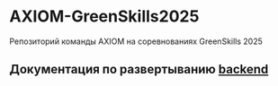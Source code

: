 # AXIOM-GreenSkills2025
Репозиторий команды AXIOM на соревнованиях GreenSkills 2025

## Документация по развертыванию [backend](./backend/README.md)

